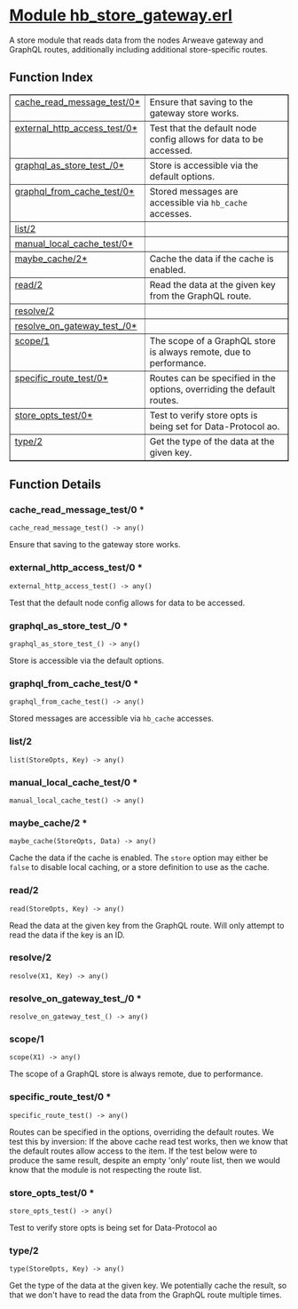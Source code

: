 # [Module hb_store_gateway.erl](https://github.com/permaweb/HyperBEAM/blob/main/src/hb_store_gateway.erl)




A store module that reads data from the nodes Arweave gateway and
GraphQL routes, additionally including additional store-specific routes.

<a name="index"></a>

## Function Index ##


<table width="100%" border="1" cellspacing="0" cellpadding="2" summary="function index"><tr><td valign="top"><a href="#cache_read_message_test-0">cache_read_message_test/0*</a></td><td>Ensure that saving to the gateway store works.</td></tr><tr><td valign="top"><a href="#external_http_access_test-0">external_http_access_test/0*</a></td><td>Test that the default node config allows for data to be accessed.</td></tr><tr><td valign="top"><a href="#graphql_as_store_test_-0">graphql_as_store_test_/0*</a></td><td>Store is accessible via the default options.</td></tr><tr><td valign="top"><a href="#graphql_from_cache_test-0">graphql_from_cache_test/0*</a></td><td>Stored messages are accessible via <code>hb_cache</code> accesses.</td></tr><tr><td valign="top"><a href="#list-2">list/2</a></td><td></td></tr><tr><td valign="top"><a href="#manual_local_cache_test-0">manual_local_cache_test/0*</a></td><td></td></tr><tr><td valign="top"><a href="#maybe_cache-2">maybe_cache/2*</a></td><td>Cache the data if the cache is enabled.</td></tr><tr><td valign="top"><a href="#read-2">read/2</a></td><td>Read the data at the given key from the GraphQL route.</td></tr><tr><td valign="top"><a href="#resolve-2">resolve/2</a></td><td></td></tr><tr><td valign="top"><a href="#resolve_on_gateway_test_-0">resolve_on_gateway_test_/0*</a></td><td></td></tr><tr><td valign="top"><a href="#scope-1">scope/1</a></td><td>The scope of a GraphQL store is always remote, due to performance.</td></tr><tr><td valign="top"><a href="#specific_route_test-0">specific_route_test/0*</a></td><td>Routes can be specified in the options, overriding the default routes.</td></tr><tr><td valign="top"><a href="#store_opts_test-0">store_opts_test/0*</a></td><td>Test to verify store opts is being set for Data-Protocol ao.</td></tr><tr><td valign="top"><a href="#type-2">type/2</a></td><td>Get the type of the data at the given key.</td></tr></table>


<a name="functions"></a>

## Function Details ##

<a name="cache_read_message_test-0"></a>

### cache_read_message_test/0 * ###

`cache_read_message_test() -> any()`

Ensure that saving to the gateway store works.

<a name="external_http_access_test-0"></a>

### external_http_access_test/0 * ###

`external_http_access_test() -> any()`

Test that the default node config allows for data to be accessed.

<a name="graphql_as_store_test_-0"></a>

### graphql_as_store_test_/0 * ###

`graphql_as_store_test_() -> any()`

Store is accessible via the default options.

<a name="graphql_from_cache_test-0"></a>

### graphql_from_cache_test/0 * ###

`graphql_from_cache_test() -> any()`

Stored messages are accessible via `hb_cache` accesses.

<a name="list-2"></a>

### list/2 ###

`list(StoreOpts, Key) -> any()`

<a name="manual_local_cache_test-0"></a>

### manual_local_cache_test/0 * ###

`manual_local_cache_test() -> any()`

<a name="maybe_cache-2"></a>

### maybe_cache/2 * ###

`maybe_cache(StoreOpts, Data) -> any()`

Cache the data if the cache is enabled. The `store` option may either
be `false` to disable local caching, or a store definition to use as the
cache.

<a name="read-2"></a>

### read/2 ###

`read(StoreOpts, Key) -> any()`

Read the data at the given key from the GraphQL route. Will only attempt
to read the data if the key is an ID.

<a name="resolve-2"></a>

### resolve/2 ###

`resolve(X1, Key) -> any()`

<a name="resolve_on_gateway_test_-0"></a>

### resolve_on_gateway_test_/0 * ###

`resolve_on_gateway_test_() -> any()`

<a name="scope-1"></a>

### scope/1 ###

`scope(X1) -> any()`

The scope of a GraphQL store is always remote, due to performance.

<a name="specific_route_test-0"></a>

### specific_route_test/0 * ###

`specific_route_test() -> any()`

Routes can be specified in the options, overriding the default routes.
We test this by inversion: If the above cache read test works, then we know
that the default routes allow access to the item. If the test below were to
produce the same result, despite an empty 'only' route list, then we would
know that the module is not respecting the route list.

<a name="store_opts_test-0"></a>

### store_opts_test/0 * ###

`store_opts_test() -> any()`

Test to verify store opts is being set for Data-Protocol ao

<a name="type-2"></a>

### type/2 ###

`type(StoreOpts, Key) -> any()`

Get the type of the data at the given key. We potentially cache the
result, so that we don't have to read the data from the GraphQL route
multiple times.

